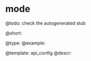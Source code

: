 mode
=============

@todo:
	check the autogenerated stub


@short:
	

@type: 
@example:


@template:	api_config
@descr:


